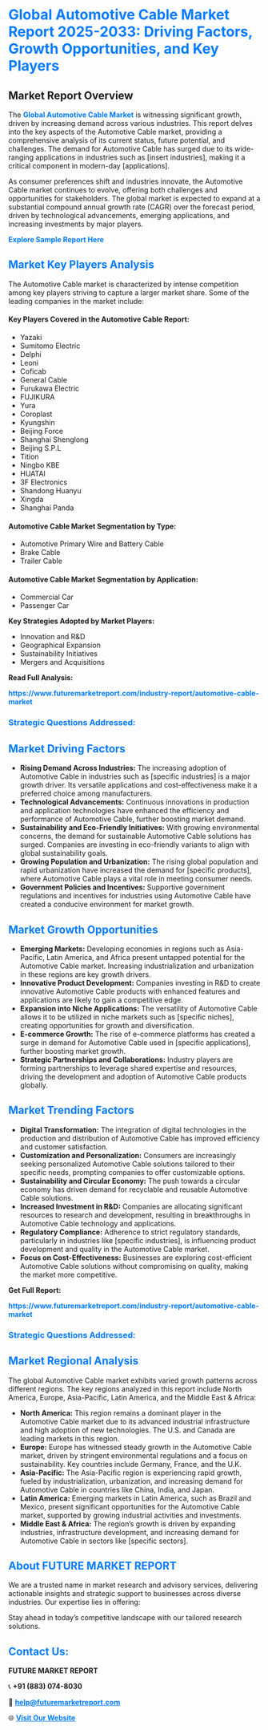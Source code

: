 <h1 style="color: #007BFF;">Global Automotive Cable Market Report 2025-2033: Driving Factors, Growth Opportunities, and Key Players</h1>

<section id="overview">
<h2>Market Report Overview</h2>
<p>The <a href="https://www.futuremarketreport.com/industry-report/automotive-cable-market" style="color: #007BFF; text-decoration: none;"><strong>Global Automotive Cable Market</strong></a> is witnessing significant growth, driven by increasing demand across various industries. This report delves into the key aspects of the Automotive Cable market, providing a comprehensive analysis of its current status, future potential, and challenges. The demand for Automotive Cable has surged due to its wide-ranging applications in industries such as [insert industries], making it a critical component in modern-day [applications].</p>
<p>As consumer preferences shift and industries innovate, the Automotive Cable market continues to evolve, offering both challenges and opportunities for stakeholders. The global market is expected to expand at a substantial compound annual growth rate (CAGR) over the forecast period, driven by technological advancements, emerging applications, and increasing investments by major players.</p>
</section>

<section id="overview">
<p><a href="https://www.futuremarketreport.com/request-sample/reportId=90649" style="color: #007BFF; text-decoration: none;"><strong>Explore Sample Report Here</strong></a></p>
</section>

<section id="key-players">
<h2 style="color: #007BFF;">Market Key Players Analysis</h2>
<p>The Automotive Cable market is characterized by intense competition among key players striving to capture a larger market share. Some of the leading companies in the market include:</p>
<h4>Key Players Covered in the Automotive Cable Report:</h4>
<ul><li>Yazaki</li><li>Sumitomo Electric</li><li>Delphi</li><li>Leoni</li><li>Coficab</li><li>General Cable</li><li>Furukawa Electric</li><li>FUJIKURA</li><li>Yura</li><li>Coroplast</li><li>Kyungshin</li><li>Beijing Force</li><li>Shanghai Shenglong</li><li>Beijing S.P.L</li><li>Tition</li><li>Ningbo KBE</li><li>HUATAI</li><li>3F Electronics</li><li>Shandong Huanyu</li><li>Xingda</li><li>Shanghai Panda</li></ul>
<h4>Automotive Cable Market Segmentation by Type:</h4>
<ul><li>Automotive Primary Wire and Battery Cable</li><li>Brake Cable</li><li>Trailer Cable</li></ul>

<h4>Automotive Cable Market Segmentation by Application:</h4>
<ul><li>Commercial Car</li><li>Passenger Car</li></ul>
<p><strong>Key Strategies Adopted by Market Players:</strong></p>
<ul>
<li>Innovation and R&D</li>
<li>Geographical Expansion</li>
<li>Sustainability Initiatives</li>
<li>Mergers and Acquisitions</li>
</ul>
</section>

<section>
<p><strong>Read Full Analysis: </strong></p><a href="https://www.futuremarketreport.com/industry-report/automotive-cable-market" style="color: #007BFF; text-decoration: none;"><strong>https://www.futuremarketreport.com/industry-report/automotive-cable-market</strong></a>
<h3 style="color: #007BFF;">Strategic Questions Addressed:</h3>
</section>

<section id="driving-factors">
<h2 style="color: #007BFF;">Market Driving Factors</h2>
<ul>
<li><strong>Rising Demand Across Industries:</strong> The increasing adoption of Automotive Cable in industries such as [specific industries] is a major growth driver. Its versatile applications and cost-effectiveness make it a preferred choice among manufacturers.</li>
<li><strong>Technological Advancements:</strong> Continuous innovations in production and application technologies have enhanced the efficiency and performance of Automotive Cable, further boosting market demand.</li>
<li><strong>Sustainability and Eco-Friendly Initiatives:</strong> With growing environmental concerns, the demand for sustainable Automotive Cable solutions has surged. Companies are investing in eco-friendly variants to align with global sustainability goals.</li>
<li><strong>Growing Population and Urbanization:</strong> The rising global population and rapid urbanization have increased the demand for [specific products], where Automotive Cable plays a vital role in meeting consumer needs.</li>
<li><strong>Government Policies and Incentives:</strong> Supportive government regulations and incentives for industries using Automotive Cable have created a conducive environment for market growth.</li>
</ul>
</section>

<section id="growth-opportunities">
<h2 style="color: #007BFF;">Market Growth Opportunities</h2>
<ul>
<li><strong>Emerging Markets:</strong> Developing economies in regions such as Asia-Pacific, Latin America, and Africa present untapped potential for the Automotive Cable market. Increasing industrialization and urbanization in these regions are key growth drivers.</li>
<li><strong>Innovative Product Development:</strong> Companies investing in R&D to create innovative Automotive Cable products with enhanced features and applications are likely to gain a competitive edge.</li>
<li><strong>Expansion into Niche Applications:</strong> The versatility of Automotive Cable allows it to be utilized in niche markets such as [specific niches], creating opportunities for growth and diversification.</li>
<li><strong>E-commerce Growth:</strong> The rise of e-commerce platforms has created a surge in demand for Automotive Cable used in [specific applications], further boosting market growth.</li>
<li><strong>Strategic Partnerships and Collaborations:</strong> Industry players are forming partnerships to leverage shared expertise and resources, driving the development and adoption of Automotive Cable products globally.</li>
</ul>
</section>

<section id="trending-factors">
<h2 style="color: #007BFF;">Market Trending Factors</h2>
<ul>
<li><strong>Digital Transformation:</strong> The integration of digital technologies in the production and distribution of Automotive Cable has improved efficiency and customer satisfaction.</li>
<li><strong>Customization and Personalization:</strong> Consumers are increasingly seeking personalized Automotive Cable solutions tailored to their specific needs, prompting companies to offer customizable options.</li>
<li><strong>Sustainability and Circular Economy:</strong> The push towards a circular economy has driven demand for recyclable and reusable Automotive Cable solutions.</li>
<li><strong>Increased Investment in R&D:</strong> Companies are allocating significant resources to research and development, resulting in breakthroughs in Automotive Cable technology and applications.</li>
<li><strong>Regulatory Compliance:</strong> Adherence to strict regulatory standards, particularly in industries like [specific industries], is influencing product development and quality in the Automotive Cable market.</li>
<li><strong>Focus on Cost-Effectiveness:</strong> Businesses are exploring cost-efficient Automotive Cable solutions without compromising on quality, making the market more competitive.</li>
</ul>
</section>

<section>
<p><strong>Get Full Report: </strong></p><a href="https://www.futuremarketreport.com/industry-report/automotive-cable-market" style="color: #007BFF; text-decoration: none;"><strong>https://www.futuremarketreport.com/industry-report/automotive-cable-market</strong></a>
<h3 style="color: #007BFF;">Strategic Questions Addressed:</h3>
</section>


<section id="regional-analysis">
<h2 style="color: #007BFF;">Market Regional Analysis</h2>
<p>The global Automotive Cable market exhibits varied growth patterns across different regions. The key regions analyzed in this report include North America, Europe, Asia-Pacific, Latin America, and the Middle East & Africa:</p>
<ul>
<li><strong>North America:</strong> This region remains a dominant player in the Automotive Cable market due to its advanced industrial infrastructure and high adoption of new technologies. The U.S. and Canada are leading markets in this region.</li>
<li><strong>Europe:</strong> Europe has witnessed steady growth in the Automotive Cable market, driven by stringent environmental regulations and a focus on sustainability. Key countries include Germany, France, and the U.K.</li>
<li><strong>Asia-Pacific:</strong> The Asia-Pacific region is experiencing rapid growth, fueled by industrialization, urbanization, and increasing demand for Automotive Cable in countries like China, India, and Japan.</li>
<li><strong>Latin America:</strong> Emerging markets in Latin America, such as Brazil and Mexico, present significant opportunities for the Automotive Cable market, supported by growing industrial activities and investments.</li>
<li><strong>Middle East & Africa:</strong> The region’s growth is driven by expanding industries, infrastructure development, and increasing demand for Automotive Cable in sectors like [specific sectors].</li>
</ul>
</section>

<footer>
<h2 style="color: #007BFF;">About FUTURE MARKET REPORT</h2>
<p>We are a trusted name in market research and advisory services, delivering actionable insights and strategic support to businesses across diverse industries. Our expertise lies in offering:</p>

<p>Stay ahead in today’s competitive landscape with our tailored research solutions.</p>

<h2 style="color: #007BFF;">Contact Us:</h2>
<p><strong>FUTURE MARKET REPORT</strong></p>
<p>📞 <strong>+91 (883) 074-8030</strong></p>
<p>📧 <strong><a href="mailto:help@futuremarketreport.com" style="color: #007BFF;">help@futuremarketreport.com</a></strong></p>
<p>🌐 <strong><a href="https://www.futuremarketreport.com/" style="color: #007BFF;">Visit Our Website</a></strong></p>
</footer>